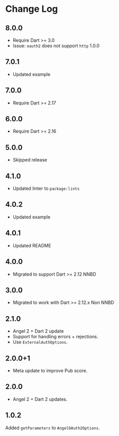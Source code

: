 # Change Log

## 8.0.0

* Require Dart >= 3.0
* Issue: `oauth2` does not support `http` 1.0.0

## 7.0.1

* Updated example

## 7.0.0

* Require Dart >= 2.17

## 6.0.0

* Require Dart >= 2.16

## 5.0.0

* Skipped release

## 4.1.0

* Updated linter to `package:lints`

## 4.0.2

* Updated example

## 4.0.1

* Updated README

## 4.0.0

* Migrated to support Dart >= 2.12 NNBD

## 3.0.0

* Migrated to work with Dart >= 2.12.x Non NNBD

## 2.1.0

* Angel 2 + Dart 2 update
* Support for handling errors + rejections.
* Use `ExternalAuthOptions`.

## 2.0.0+1

* Meta update to improve Pub score.

## 2.0.0

* Angel 2 + Dart 2 updates.

## 1.0.2

Added `getParameters` to `AngelOAuth2Options`.

